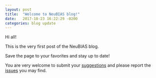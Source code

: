 ```yaml
---
layout: post
title:  "Welcome to NeuBIAS blog!"
date:   2017-10-23 16:22:29 -0200
categories: blog update
---
```



Hi all!

This is the very first post of the NeuBIAS blog. 

Save the page to your favorites and stay up to date!

You are very welcome to submit your [suggestions][link-suggestions] and please report the [issues][link-suggestions] you may find.


[link-suggestions]: https://github.com/NeuBIAS/neubias.github.io/issues
